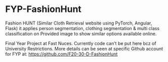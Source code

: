 # FYP-FashionHunt
Fashion HUNT (Similar Cloth Retrieval website using PyTorch, Angular, Flask) it applies person segmentation, clothing segmentation & multi class classification on Provided image to show similar options available online.

Final Year Project at Fast Nuces. Currently code can't be put here bcz of University Restrictions. More details can be seen at specific Github account for FYP at: https://github.com/F20-30-D-FashionHunt 
